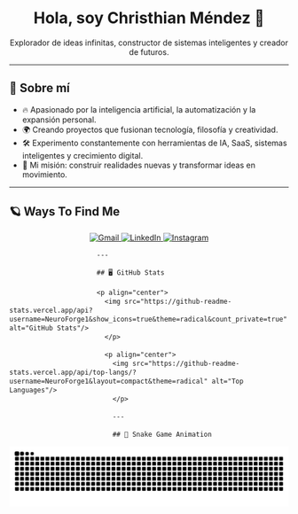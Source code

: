 <h1 align="center">Hola, soy Christhian Méndez 🚀</h1>

<p align="center">
  Explorador de ideas infinitas, constructor de sistemas inteligentes y creador de futuros.
  </p>

  ---

  ## 🌟 Sobre mí

  - 🔥 Apasionado por la inteligencia artificial, la automatización y la expansión personal.
  - 🌍 Creando proyectos que fusionan tecnología, filosofía y creatividad.
  - 🛠️ Experimento constantemente con herramientas de IA, SaaS, sistemas inteligentes y crecimiento digital.
  - 🎯 Mi misión: construir realidades nuevas y transformar ideas en movimiento.

  ---

  ## 🪐 Ways To Find Me

  <p align="center">
    <a href="mailto:mendezchristhian1@gmail.com">
        <img src="https://img.shields.io/badge/Gmail-D14836?style=for-the-badge&logo=gmail&logoColor=white" alt="Gmail">
          </a>
            <a href="https://www.linkedin.com/in/christhian-mendez-0a559a302">
                <img src="https://img.shields.io/badge/LinkedIn-0A66C2?style=for-the-badge&logo=linkedin&logoColor=white" alt="LinkedIn">
                  </a>
                    <a href="https://www.instagram.com/christhian.mendez?igsh=MzRlODBiNWFlZA==">
                        <img src="https://img.shields.io/badge/Instagram-E4405F?style=for-the-badge&logo=instagram&logoColor=white" alt="Instagram">
                          </a>
                          </p>

                          ---

                          ## 🖥️ GitHub Stats

                          <p align="center">
                            <img src="https://github-readme-stats.vercel.app/api?username=NeuroForge1&show_icons=true&theme=radical&count_private=true" alt="GitHub Stats"/>
                            </p>

                            <p align="center">
                              <img src="https://github-readme-stats.vercel.app/api/top-langs/?username=NeuroForge1&layout=compact&theme=radical" alt="Top Languages"/>
                              </p>

                              ---

                              ## 🐍 Snake Game Animation

<p align="center">
  <picture>
    <source media="(prefers-color-scheme: dark)" srcset="https://raw.githubusercontent.com/NeuroForge1/NeuroForge1/output/github-contribution-grid-snake-dark.svg" />
    <source media="(prefers-color-scheme: light)" srcset="https://raw.githubusercontent.com/NeuroForge1/NeuroForge1/output/github-contribution-grid-snake.svg" />
    <img alt="snake animation" src="https://raw.githubusercontent.com/NeuroForge1/NeuroForge1/output/github-contribution-grid-snake.svg" />
  </picture>
</p>
